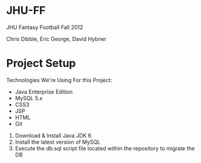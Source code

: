JHU-FF
======

JHU Fantasy Football Fall 2012

Chris Dibble, Eric George, David Hybner

Project Setup
=============

Technologies We're Using For this Project:

* Java Enterprise Edition
* MySQL 5.x
* CSS3
* JSP
* HTML
* Git

1) Download & Install Java JDK 6
2) Install the latest version of MySQL
3) Execute the db.sql script file located within the repository to migrate the DB
